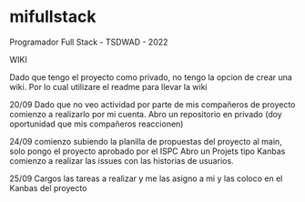 # mifullstack
Programador Full Stack - TSDWAD - 2022

WIKI

Dado que tengo el proyecto como privado, no tengo la opcion de crear una wiki. Por lo cual utilizare el readme para llevar la wiki


20/09
Dado que no veo actividad por parte de mis compañeros de proyecto comienzo a realizarlo por mi cuenta. 
Abro un repositorio en privado (doy oportunidad que mis compañeros reaccionen)

24/09
comienzo subiendo la planilla de propuestas del proyecto al main, solo pongo el proyecto aprobado por el ISPC
Abro un Projets tipo Kanbas
comienzo a realizar las issues con las historias de usuarios.

25/09
Cargos las tareas a realizar y me las asigno a mi y las coloco en el Kanbas del proyecto
